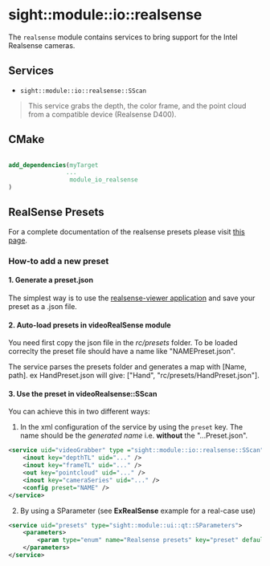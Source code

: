 # sight::module::io::realsense

The `realsense` module contains services to bring support for the Intel Realsense cameras.

## Services

- `sight::module::io::realsense::SScan`

> This service grabs the depth, the color frame, and the point cloud from a compatible device (Realsense D400).


## CMake

```cmake

add_dependencies(myTarget 
                ...
                 module_io_realsense
)
```

## RealSense Presets

For a complete documentation of the realsense presets please visit [this page](https://github.com/IntelRealSense/librealsense/wiki/D400-Series-Visual-Presets).

### How-to add a new preset

#### 1. Generate a preset.json

The simplest way is to use the [realsense-viewer application](https://github.com/IntelRealSense/librealsense/tree/master/tools/realsense-viewer) and save your preset as a .json file.


#### 2. Auto-load presets in videoRealSense module

You need first copy the json file in the _rc/presets_ folder.
To be loaded correclty the preset file should have a name like "NAMEPreset.json".

The service parses the presets folder and generates a map with [Name, path].
ex HandPreset.json will give: ["Hand", "rc/presets/HandPreset.json"].

#### 3. Use the preset in videoRealsense::SScan

You can achieve this in two different ways:

1. In the xml configuration of the service by using the `preset` key. The name should be the _generated name_ i.e. **without** the "...Preset.json".

```xml
<service uid="videoGrabber" type ="sight::module::io::realsense::SScan" autoConnect="no">
    <inout key="depthTL" uid="..." />
    <inout key="frameTL" uid="..." />
    <out key="pointcloud" uid="..." />
    <inout key="cameraSeries" uid="..." />
    <config preset="NAME" />
</service>
   ```


2. By using a SParameter (see **ExRealSense** example for a real-case use)

```xml
<service uid="presets" type="sight::module::ui::qt::SParameters">
    <parameters>
        <param type="enum" name="Realsense presets" key="preset" defaultValue="Default" values="Default,HighResHighAccuracy, HighResHighDensity,HighResMidDensity,MidResHighAccuracy, MidResHighDensity,MidResMidDensity,LowResHighAccuracy, LowResHighDensity,LowResMidDensity,Hand,ShortRange,BodyScan,RemoveIR" />
    </parameters>
</service>          
```





